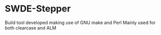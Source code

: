 # SWDE-Stepper
Build tool developed making use of GNU make and Perl
Mainly used for both clearcase and ALM
